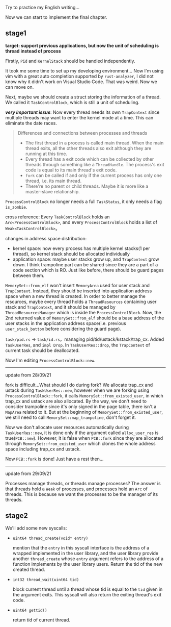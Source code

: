 Try to practice my English writing...

Now we can start to implement the final chapter.

## stage1

**target: support previous applications, but now the unit of scheduling is thread instead of process**

Firstly, `Pid` and `KernelStack` should be handled independently.

It took me some time to set up my developing environment... Now I'm using vim with a great auto completion supported by `rust-analyzer`, I did not know why it didn't work on Visual Studio Code. That was weird. Now we can move on.

Next, maybe we should create a struct storing the information of a thread. We called it `TaskControlBlock`, which is still a unit of scheduling.

***very important issue***: Now every thread needs its own `TrapContext` since multiple threads may want to enter the kernel mode at a time. This can eliminate the date races.

> Differences and connections between processes and threads
>
> * The first thread in a process is called main thread. When the main thread exits, all the other threads also exit although they are running at this time.
> * Every thread has a exit code which can be collected by other threads through something like a `ThreadHandle`. The process's exit code is equal to its main thread's exit code.
> * `fork` can be called if and only if the current process has only one thread, i.e. its main thread.
> * There're no parent or child threads. Maybe it is more like a master-slave relationship.

`ProcessControlBlock` no longer needs a full `TaskStatus`, it only needs a flag `is_zombie`.

cross reference: Every `TaskControlBlock` holds an `Arc<ProcessControlBlock>`, and every `ProcessControlBlock` holds a list of `Weak<TaskControlBlock>`。

changes in address space distribution:

* kernel space: now every process has multiple kernel stacks(1 per thread), so kernel stack should be allocated individually
* application space: maybe user stacks grow up, and `TrapContext` grow down. I think trampoline part can be shared since they are a part of a code section which is RO. Just like before, there should be guard pages between them.

`MemorySet::from_elf` won't insert `MemoryArea` used for user stack and `TrapContext`. Instead, they should be inserted into application address space when a new thread is created. In order to better manage the resources, maybe every thread holds a `ThreadResources` containing user stack and `TrapContext`, and it should be managed by `ThreadResourcesManager` which is inside the `ProcessControlBlock`. Now, the 2nd returned value of `MemorySet::from_elf` should be a base address of the user stacks in the application address space(i.e. previous `user_stack_bottom` before considering the guard page).

`task/pid.rs` -> `task/id.rs`，managing pid/tid/ustack/kstack/trap_cx. Added `TaskUserRes`, and `impl Drop`. In `TaskUserRes::drop`, the `TrapContext` of current task should be deallocated.

Now I'm editing `ProcessControlBlock::new`.

---

update from 28/09/21

fork is difficult...What should I do during fork? We allocate trap_cx and ustack during `TaskUserRes::new`, however when we are forking using `ProcessControlBlock::fork`,  it calls `MemorySet::from_existed_user`, in which trap_cx and ustack are also allocated. By the way, we don't need to consider trampoline since it's only signed in the page table, there isn't a `MapArea` related to it. But at the beginning of `MemorySet::from_existed_user`, we still need to call `MemorySet::map_trampoline`, don't forget it.

Now we don't allocate user resources automatically during `TaskUserRes::new`, it is done only if the argument called `alloc_user_res` is true(`PCB::new`). However, it is false when `PCB::fork` since they are allocated through `MemorySet::from_existed_user` which clones the whole address space including trap_cx and ustack.

Now `PCB::fork` is done! Just have a rest then...

---

update from 29/09/21

Processes manage threads, or threads manage processes? The answer is that threads hold a `Weak` of processes, and processes hold an `Arc` of threads. This is because we want the processes to be the manager of its threads.

## stage2

We'll add some new syscalls:

* `uint64 thread_create(void* entry)`

  mention that the `entry` in this syscall interface is the address of a wrapped implemented in the user library, and the user library provide another `thread_create` whose `entry` argument refers to the address of a function implements by the user library users. Return the tid of the new created thread.

* `int32 thread_wait(uint64 tid)`

  block current thread until a thread whose tid is equal to the `tid` given in the argument exits. This syscall will also return the exiting thread's exit code.

* `uint64 gettid()`

  return tid of current thread.



